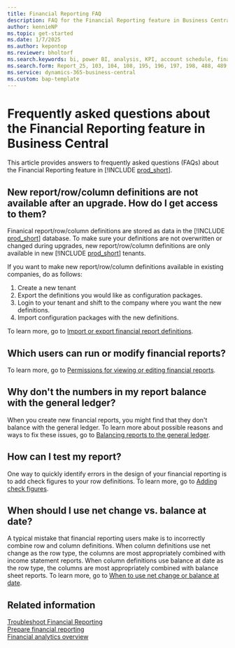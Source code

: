 ```yaml
---
title: Financial Reporting FAQ
description: FAQ for the Financial Reporting feature in Business Central.
author: kennieNP
ms.topic: get-started
ms.date: 1/7/2025
ms.author: kepontop
ms.reviewer: bholtorf
ms.search.keywords: bi, power BI, analysis, KPI, account schedule, financial report
ms.search.form: Report_25, 103, 104, 108, 195, 196, 197, 198, 488, 489, 490, 764, 765, 766
ms.service: dynamics-365-business-central
ms.custom: bap-template
---
```


# Frequently asked questions about the Financial Reporting feature in Business Central

This article provides answers to frequently asked questions (FAQs) about the Financial Reporting feature in [!INCLUDE [prod_short](includes/prod_short.md)].


## New report/row/column definitions are not available after an upgrade. How do I get access to them?

Finanical report/row/column definitions are stored as data in the [!INCLUDE [prod_short](prod_short.md)] database. To make sure your definitions are not overwritten or changed during upgrades, new report/row/column definitions are only available in new [!INCLUDE [prod_short](prod_short.md)] tenants. 

If you want to make new report/row/column definitions available in existing companies, do as follows:
1. Create a new tenant 
1. Export the definitions you would like as configuration packages. 
1. Login to your tenant and shift to the company where you want the new definitions.
1. Import configuration packages with the new definitions. 

To learn more, go to [Import or export financial report definitions](bi-how-work-account-schedule.md#import-or-export-financial-report-definitions). 


## Which users can run or modify financial reports?

To learn more, go to [Permissions for viewing or editing financial reports](bi-how-work-account-schedule.md#permissions-for-viewing-or-editing-financial-reports).

## Why don't the numbers in my report balance with the general ledger?

When you create new financial reports, you might find that they don't balance with the general ledger. To learn more about possible reasons and ways to fix these issues, go to [Balancing reports to the general ledger](bi-troubleshoot-financial-reports.md#balancing-reports-to-the-general-ledger).

## How can I test my report?

One way to quickly identify errors in the design of your financial reporting is to add check figures to your row definitions. To learn more, go to [Adding check figures](bi-troubleshoot-financial-reports.md#adding-check-figures).

## When should I use net change vs. balance at date?

A typical mistake that financial reporting users make is to incorrectly combine row and column definitions. When column definitions use net change as the row type, the columns are most appropriately combined with income statement reports. When column definitions use balance at date as the row type, the columns are most appropriately combined with balance sheet reports. To learn more, go to [When to use net change or balance at date](bi-troubleshoot-financial-reports.md#when-to-use-net-change-or-balance-at-date).

## Related information

[Troubleshoot Financial Reporting](bi-troubleshoot-financial-reports.md)  
[Prepare financial reporting](bi-how-work-account-schedule.md)  
[Financial analytics overview](bi.md)  